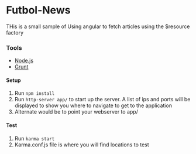 # Futbol-News

THis is a small sample of Using angular to fetch articles using the $resource factory

### Tools ###

* [Node.js](https://nodejs.org/en/) 
* [Grunt](http://gruntjs.com/) 

#### Setup ####

1. Run `npm install`
2. Run `http-server app/` to start up the server. A list of ips and ports will be displayed to show you where to navigate to get to the application
3. Alternate would be to point your webserver to app/ 

#### Test ####

1. Run `karma start`
2. Karma.conf.js file is where you will find locations to test